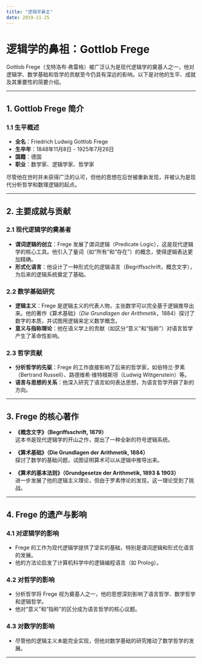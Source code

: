 ```yaml
---
title: "逻辑学鼻主"
date: 2019-11-25
---
```


# 逻辑学的鼻祖：Gottlob Frege

Gottlob Frege（戈特洛布·弗雷格）被广泛认为是现代逻辑学的奠基人之一，他对逻辑学、数学基础和哲学的贡献至今仍具有深远的影响。以下是对他的生平、成就及其重要性的简要介绍。

---

## 1. **Gottlob Frege 简介**

### 1.1 生平概述
- **全名**：Friedrich Ludwig Gottlob Frege  
- **生卒年**：1848年11月8日 - 1925年7月26日  
- **国籍**：德国  
- **职业**：数学家、逻辑学家、哲学家  

尽管他在世时并未获得广泛的认可，但他的思想在后世被重新发现，并被认为是现代分析哲学和数理逻辑的起点。

---

## 2. **主要成就与贡献**

### 2.1 现代逻辑学的奠基者
- **谓词逻辑的创立**：Frege 发展了谓词逻辑（Predicate Logic），这是现代逻辑学的核心工具。他引入了量词（如“所有”和“存在”）的概念，使得逻辑表达更加精确。
- **形式化语言**：他设计了一种形式化的逻辑语言（Begriffsschrift，概念文字），为后来的逻辑系统奠定了基础。

### 2.2 数学基础研究
- **逻辑主义**：Frege 是逻辑主义的代表人物，主张数学可以完全基于逻辑推导出来。他的著作《算术基础》（*Die Grundlagen der Arithmetik*，1884）探讨了数字的本质，并试图用逻辑来定义数学概念。
- **意义与指称理论**：他在语义学上的贡献（如区分“意义”和“指称”）对语言哲学产生了革命性影响。

### 2.3 哲学贡献
- **分析哲学的先驱**：Frege 的工作直接影响了后来的哲学家，如伯特兰·罗素（Bertrand Russell）、路德维希·维特根斯坦（Ludwig Wittgenstein）等。
- **语言与思想的关系**：他深入研究了语言如何表达思想，为语言哲学开辟了新的方向。

---

## 3. **Frege 的核心著作**

- **《概念文字》（Begriffsschrift, 1879）**  
  这本书是现代逻辑学的开山之作，提出了一种全新的符号逻辑系统。
  
- **《算术基础》（Die Grundlagen der Arithmetik, 1884）**  
  探讨了数学的基础问题，试图证明算术可以从逻辑中推导出来。

- **《算术的基本法则》（Grundgesetze der Arithmetik, 1893 & 1903）**  
  进一步发展了他的逻辑主义理论，但由于罗素悖论的发现，这一理论受到了挑战。

---

## 4. **Frege 的遗产与影响**

### 4.1 对逻辑学的影响
- Frege 的工作为现代逻辑学提供了坚实的基础，特别是谓词逻辑和形式化语言的发展。
- 他的方法论启发了计算机科学中的逻辑编程语言（如 Prolog）。

### 4.2 对哲学的影响
- 分析哲学将 Frege 视为奠基人之一，他的思想深刻影响了语言哲学、数学哲学和逻辑哲学。
- 他对“意义”和“指称”的区分成为语言哲学的核心议题。

### 4.3 对数学的影响
- 尽管他的逻辑主义未能完全实现，但他对数学基础的研究推动了数学哲学的发展。

---
